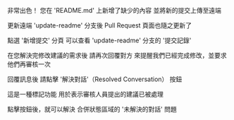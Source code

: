非常出色！
您在 'README.md' 上新增了缺少的內容
並將新的提交上傳至遠端

更新遠端 'update-readme' 分支後
Pull Request 頁面也隨之更新了

點選 '新增提交' 分頁
可以查看 'update-readme' 分支的 '提交記錄'

在您解決完修改建議的需求後
請再次回覆對方
來提醒我們已經完成修改，並要求他們再審核一次

回覆訊息後
請點擊 '解決對話'（Resolved Conversation） 按鈕

這是一種標記功能
用於表示審核人員提出的建議已被處理

點擊按鈕後，就可以解決
合併狀態區域的 '未解決的對話' 問題